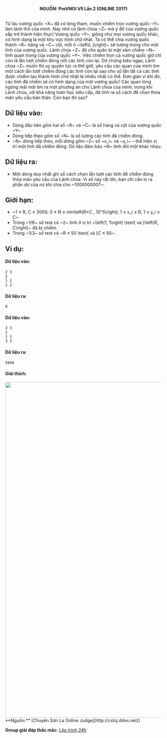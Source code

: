 **<center>NGUỒN: PreVNOI Ⅶ Lần 2 (ONLINE 2017)</center>**
<br>

Từ lâu vương quốc ~X~ đã có lòng tham, muốn chiếm trọn vương quốc ~Y~ làm lãnh thổ của mình. Nay nhờ có lãnh chúa ~Z~ mà ý đồ của vương quốc sắp trở thành hiện thực!
Vương quốc ~Y~, giống như mọi vương quốc khác, có hình dạng là một khu vực hình chữ nhật. Ta có thể chia vương quốc thành ~R~ hàng và ~C~ cột, mỗi ô ~\left(i, j\right)~ sẽ tượng trưng cho một tỉnh của vương quốc.
Lãnh chúa ~Z~ đã cho quân bí mật xâm chiếm ~N~ tỉnh quan trọng của vương quốc ~Y~. Việc chiếm trọn cả vương quốc giờ chỉ còn là lần lượt chiếm đóng nốt các tỉnh còn lại. Dở chứng kiêu ngạo, Lãnh chúa ~Z~ muốn thị uy quyền lực ra thế giới, yêu cầu các quan của mình tìm một cách lần lượt chiếm đóng các tỉnh còn lại sao cho số lần tất cả các tỉnh được chiếm tạo thành hình chữ nhật là nhiều nhất có thể. Đơn giản vì khi đó, các tỉnh đã chiếm sẽ có hình dạng của một vương quốc!
Các quan lóng ngóng mãi mới tìm ra một phương án cho Lãnh chúa của mình, trong khi Lãnh chúa, với khả năng toán học siêu cấp, đã tính ra số cách để chọn thỏa mãn yêu cầu bản thân. Còn bạn thì sao?

## Dữ liệu vào:
- Dòng đầu tiên gồm hai số ~R~ và ~C~ là số hàng và cột của vương quốc ~Y~.
- Dòng tiếp theo gồm số ~N~ là số lượng các tỉnh đã chiếm đóng.
- ~N~ dòng tiếp theo, mỗi dòng gồm ~2~ số ~x_i~ và ~y_i~ – thể hiện vị trí một tỉnh đã chiếm đóng. Dữ liệu đảm bảo ~N~ tỉnh đôi một khác nhau.

## Dữ liệu ra:
- Một dòng duy nhất ghi số cách chọn lần lượt các tỉnh để chiếm đóng thỏa mãn yêu cầu của Lãnh chúa. Vì số này rất lớn, bạn chỉ cần in ra phần dư của nó khi chia cho ~1000000007~.

## Giới hạn:
- ~1 ≤ R, C ≤ 3000; 0 ≤ N ≤ min\left(R×C , 10^5\right); 1 ≤ x_i ≤ R,  1 ≤ y_i ≤ C~
- Trong ~1/6~ số test có ~2~ tỉnh ở vị trí ~\left(1, 1\right) \text{ và }\left(R, C\right)~ đã bị chiếm.
- Trong ~1/3~ số test có ~R ≤ 50 \text{ và }C ≤ 50~.

## Ví dụ:
#### Dữ liệu vào:
```
2 3
2
1 2
2 2
```

#### Dữ liệu ra:
```
8
```

#### Dữ liệu vào:
```
3 3
2
1 1
3 3
```

#### Dữ liệu ra:
```
5040
```

#### Giải thích:
<center><img src="/images/problems/1072/lands.svg" width=1080px></center>
**Nguồn:** [Chuyên Sơn La Online Judge](http://csloj.ddns.net/)

**Group giải đáp thắc mắc:** [Lập trình 24h](https://www.facebook.com/groups/1386904321519984)
